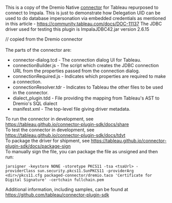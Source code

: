 This is a copy of the Dremio Native [connector](https://github.com/dremio-hub/tableau-connector) for Tableau repurposed to connect to Impala. This is just to demonstrate how Delegation UID can be used to do database impersonation via embedded credentials as mentioned in this article - https://community.tableau.com/docs/DOC-11137
The JDBC driver used for testing this plugin is ImpalaJDBC42.jar version 2.6.15

// copied from the Dremio connector
<br/><br/>
The parts of the connector are:
 * connector-dialog.tcd - The connection dialog UI for Tableau.
 * connectionBuilder.js - The script which creates the JDBC connection URL from the properties passed from the connection dialog.
 * connectionRequired.js - Indicates which properties are required to make a connection.
 * connectionResolver.tdr - Indicates to Tableau the other files to be used in the connector.
 * dialect_plugin.tdd - File providing the mapping from Tableau's AST to Dremio's SQL dialect
 * manifest.xml - The top-level file giving driver metadata.

To run the connector in development, see https://tableau.github.io/connector-plugin-sdk/docs/share<br/>
To test the connector in development, see https://tableau.github.io/connector-plugin-sdk/docs/tdvt<br/>
To package the driver for shipment, see https://tableau.github.io/connector-plugin-sdk/docs/package-sign<br/>
To manually sign the file, you can package the file as unsigned and then run:<br/>
```
jarsigner -keystore NONE -storetype PKCS11 -tsa <tsaUrl> -providerClass sun.security.pkcs11.SunPKCS11 -providerArg <dir>/pkcs11.cfg packaged-connector/dremio.taco 'Certificate for Digital Signature' -certchain fullchain.pem
```

Additional information, including samples, can be found at https://github.com/tableau/connector-plugin-sdk 
